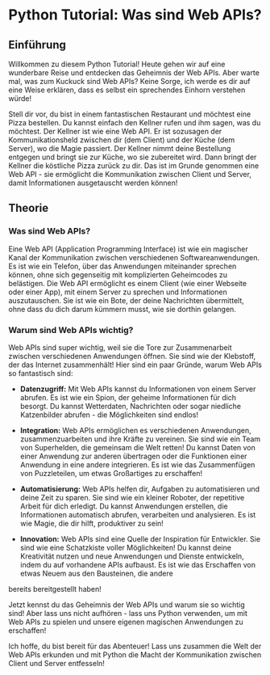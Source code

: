 # Python Tutorial: Was sind Web APIs?

## Einführung
Willkommen zu diesem Python Tutorial! Heute gehen wir auf eine wunderbare Reise und entdecken das Geheimnis der Web APIs. Aber warte mal, was zum Kuckuck sind Web APIs? Keine Sorge, ich werde es dir auf eine Weise erklären, dass es selbst ein sprechendes Einhorn verstehen würde!

Stell dir vor, du bist in einem fantastischen Restaurant und möchtest eine Pizza bestellen. Du kannst einfach den Kellner rufen und ihm sagen, was du möchtest. Der Kellner ist wie eine Web API. Er ist sozusagen der Kommunikationsheld zwischen dir (dem Client) und der Küche (dem Server), wo die Magie passiert. Der Kellner nimmt deine Bestellung entgegen und bringt sie zur Küche, wo sie zubereitet wird. Dann bringt der Kellner die köstliche Pizza zurück zu dir. Das ist im Grunde genommen eine Web API - sie ermöglicht die Kommunikation zwischen Client und Server, damit Informationen ausgetauscht werden können!

## Theorie
### Was sind Web APIs?

Eine Web API (Application Programming Interface) ist wie ein magischer Kanal der Kommunikation zwischen verschiedenen Softwareanwendungen. Es ist wie ein Telefon, über das Anwendungen miteinander sprechen können, ohne sich gegenseitig mit komplizierten Geheimcodes zu belästigen. Die Web API ermöglicht es einem Client (wie einer Webseite oder einer App), mit einem Server zu sprechen und Informationen auszutauschen. Sie ist wie ein Bote, der deine Nachrichten übermittelt, ohne dass du dich darum kümmern musst, wie sie dorthin gelangen.

### Warum sind Web APIs wichtig?

Web APIs sind super wichtig, weil sie die Tore zur Zusammenarbeit zwischen verschiedenen Anwendungen öffnen. Sie sind wie der Klebstoff, der das Internet zusammenhält! Hier sind ein paar Gründe, warum Web APIs so fantastisch sind:

- **Datenzugriff:** Mit Web APIs kannst du Informationen von einem Server abrufen. Es ist wie ein Spion, der geheime Informationen für dich besorgt. Du kannst Wetterdaten, Nachrichten oder sogar niedliche Katzenbilder abrufen - die Möglichkeiten sind endlos!

- **Integration:** Web APIs ermöglichen es verschiedenen Anwendungen, zusammenzuarbeiten und ihre Kräfte zu vereinen. Sie sind wie ein Team von Superhelden, die gemeinsam die Welt retten! Du kannst Daten von einer Anwendung zur anderen übertragen oder die Funktionen einer Anwendung in eine andere integrieren. Es ist wie das Zusammenfügen von Puzzleteilen, um etwas Großartiges zu erschaffen!

- **Automatisierung:** Web APIs helfen dir, Aufgaben zu automatisieren und deine Zeit zu sparen. Sie sind wie ein kleiner Roboter, der repetitive Arbeit für dich erledigt. Du kannst Anwendungen erstellen, die Informationen automatisch abrufen, verarbeiten und analysieren. Es ist wie Magie, die dir hilft, produktiver zu sein!

- **Innovation:** Web APIs sind eine Quelle der Inspiration für Entwickler. Sie sind wie eine Schatzkiste voller Möglichkeiten! Du kannst deine Kreativität nutzen und neue Anwendungen und Dienste entwickeln, indem du auf vorhandene APIs aufbaust. Es ist wie das Erschaffen von etwas Neuem aus den Bausteinen, die andere

 bereits bereitgestellt haben!

Jetzt kennst du das Geheimnis der Web APIs und warum sie so wichtig sind! Aber lass uns nicht aufhören - lass uns Python verwenden, um mit Web APIs zu spielen und unsere eigenen magischen Anwendungen zu erschaffen!

Ich hoffe, du bist bereit für das Abenteuer! Lass uns zusammen die Welt der Web APIs erkunden und mit Python die Macht der Kommunikation zwischen Client und Server entfesseln!

